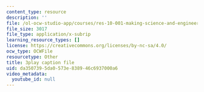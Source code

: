 ```yaml
---
content_type: resource
description: ''
file: /ol-ocw-studio-app/courses/res-10-001-making-science-and-engineering-pictures-a-practical-guide-to-presenting-your-work-spring-2016/da3507395da0573e838946c6937000a6_t5_ymNZGsCI.vtt
file_size: 3017
file_type: application/x-subrip
learning_resource_types: []
license: https://creativecommons.org/licenses/by-nc-sa/4.0/
ocw_type: OCWFile
resourcetype: Other
title: 3play caption file
uid: da350739-5da0-573e-8389-46c6937000a6
video_metadata:
  youtube_id: null
---
```


